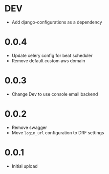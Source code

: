 # DEV
- Add django-configurations as a dependency
# 0.0.4
- Update celery config for beat scheduler
- Remove default custom aws domain
# 0.0.3
- Change Dev to use console email backend
# 0.0.2
- Remove swagger
- Move `login_url` configuration to DRF settings
# 0.0.1
- Initial upload
